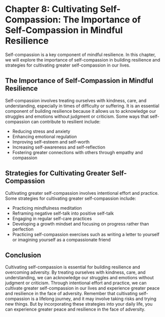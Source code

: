 Chapter 8: Cultivating Self-Compassion: The Importance of Self-Compassion in Mindful Resilience
===============================================================================================

Self-compassion is a key component of mindful resilience. In this chapter, we will explore the importance of self-compassion in building resilience and strategies for cultivating greater self-compassion in our lives.

The Importance of Self-Compassion in Mindful Resilience
-------------------------------------------------------

Self-compassion involves treating ourselves with kindness, care, and understanding, especially in times of difficulty or suffering. It is an essential component of building resilience because it allows us to acknowledge our struggles and emotions without judgment or criticism. Some ways that self-compassion can contribute to resilient include:

* Reducing stress and anxiety
* Enhancing emotional regulation
* Improving self-esteem and self-worth
* Increasing self-awareness and self-reflection
* Fostering greater connections with others through empathy and compassion

Strategies for Cultivating Greater Self-Compassion
--------------------------------------------------

Cultivating greater self-compassion involves intentional effort and practice. Some strategies for cultivating greater self-compassion include:

* Practicing mindfulness meditation
* Reframing negative self-talk into positive self-talk
* Engaging in regular self-care practices
* Developing a growth mindset and focusing on progress rather than perfection
* Practicing self-compassion exercises such as writing a letter to yourself or imagining yourself as a compassionate friend

Conclusion
----------

Cultivating self-compassion is essential for building resilience and overcoming adversity. By treating ourselves with kindness, care, and understanding, we can acknowledge our struggles and emotions without judgment or criticism. Through intentional effort and practice, we can cultivate greater self-compassion in our lives and experience greater peace and resilience in the face of adversity. Remember that cultivating self-compassion is a lifelong journey, and it may involve taking risks and trying new things. But by incorporating these strategies into your daily life, you can experience greater peace and resilience in the face of adversity.
